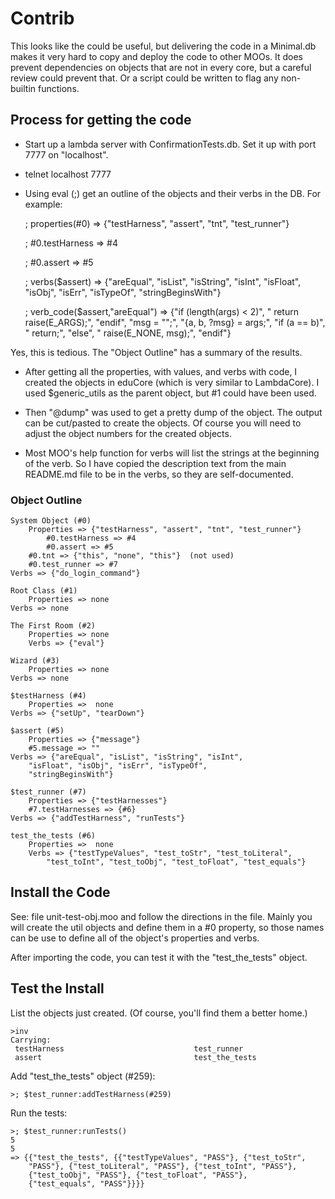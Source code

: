 # Contrib

This looks like the could be useful, but delivering the code in a
Minimal.db makes it very hard to copy and deploy the code to other
MOOs. It does prevent dependencies on objects that are not in every
core, but a careful review could prevent that. Or a script could be
written to flag any non-builtin functions.

## Process for getting the code

* Start up a lambda server with ConfirmationTests.db. Set it up with port 7777 on "localhost".

* telnet localhost 7777

* Using eval (;) get an outline of the objects and their verbs in the DB.
For example:

    ; properties(#0)
    => {"testHarness", "assert", "tnt", "test_runner"}
    
    ; #0.testHarness
    => #4
    
    ; #0.assert
    => #5
    
    ; verbs($assert)
    => {"areEqual", "isList", "isString", "isInt", "isFloat", "isObj",
        "isErr", "isTypeOf", "stringBeginsWith"}
    
    ; verb_code($assert,"areEqual")
    => {"if (length(args) < 2)", " return raise(E_ARGS);", "endif",
        "msg = \"\";", "{a, b, ?msg} = args;", "if (a == b)",
	"        return;", "else", " raise(E_NONE, msg);", "endif"}

Yes, this is tedious. The "Object Outline" has a summary of the results.

* After getting all the properties, with values, and verbs with code,
I created the objects in eduCore (which is very similar to
LambdaCore). I used $generic_utils as the parent object, but #1 could
have been used.

* Then "@dump" was used to get a pretty dump of the object. The output
can be cut/pasted to create the objects.  Of course you will need to
adjust the object numbers for the created objects.

* Most MOO's help function for verbs will list the strings at the
beginning of the verb. So I have copied the description text from the
main README.md file to be in the verbs, so they are self-documented.

### Object Outline

    System Object (#0)
        Properties => {"testHarness", "assert", "tnt", "test_runner"}
            #0.testHarness => #4
            #0.assert => #5
	    #0.tnt => {"this", "none", "this"}	(not used)
	    #0.test_runner => #7
	Verbs => {"do_login_command"}

    Root Class (#1)
        Properties => none
	Verbs => none

    The First Room (#2)
        Properties => none
        Verbs => {"eval"}
	   
    Wizard (#3)
        Properties => none
	Verbs => none

    $testHarness (#4)
        Properties =>  none
	Verbs => {"setUp", "tearDown"}
	
    $assert (#5)
        Properties => {"message"}
	    #5.message => ""
	Verbs => {"areEqual", "isList", "isString", "isInt",
	    "isFloat", "isObj", "isErr", "isTypeOf",
	    "stringBeginsWith"}
	
    $test_runner (#7)
        Properties => {"testHarnesses"}
	    #7.testHarnesses => {#6}
	Verbs => {"addTestHarness", "runTests"}    

    test_the_tests (#6)
        Properties =>  none
        Verbs => {"testTypeValues", "test_toStr", "test_toLiteral",
            "test_toInt", "test_toObj", "test_toFloat", "test_equals"}

## Install the Code

See: file unit-test-obj.moo and follow the directions in the
file. Mainly you will create the util objects and define them in a #0
property, so those names can be use to define all of the object's
properties and verbs.

After importing the code, you can test it with the "test_the_tests" object.

## Test the Install

List the objects just created. (Of course, you'll find them a better home.)

    >inv
    Carrying:
     testHarness                             test_runner
     assert                                  test_the_tests

Add "test_the_tests" object (#259):

    >; $test_runner:addTestHarness(#259)

Run the tests:

    >; $test_runner:runTests()
    5
    5
    => {{"test_the_tests", {{"testTypeValues", "PASS"}, {"test_toStr",
        "PASS"}, {"test_toLiteral", "PASS"}, {"test_toInt", "PASS"},
        {"test_toObj", "PASS"}, {"test_toFloat", "PASS"},
        {"test_equals", "PASS"}}}}
